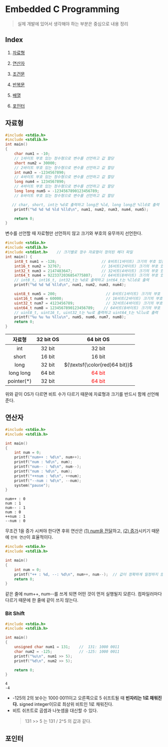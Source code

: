 # Embedded C Programming
> 실제 개발에 있어서 생각해야 하는 부분은 중심으로 내용 정리

## Index

1.	[자료형](#자료형)

2.	[연산자](#연산자)

3.  [조건문](#조건문)

4.  [반복문](#반복문)

5.  [배열](#배열)

6.  [포인터](#포인터)
## 자료형
```C
#include <stdio.h>
#include <stdlib.h>
int main() 
{
    char num1 = -10;
    // 1바이트 부호 있는 정수형으로 변수를 선언하고 값 할당
    short num2 = 30000;
    // 2바이트 부호 있는 정수형으로 변수를 선언하고 값 할당
    int num3 = -1234567890;
    // 4바이트 부호 있는 정수형으로 변수를 선언하고 값 할당
    long num4 = 1234567890;
    // 4바이트 부호 있는 정수형으로 변수를 선언하고 값 할당
    long long num5 = -1234567890123456789;
    // 8바이트 부호 있는 정수형으로 변수를 선언하고 값 할당

   // char, short, int는 %d로 출력하고 long은 %ld, long long은 %lld로 출력
    printf("%d %d %d %ld %lld\n", num1, num2, num3, num4, num5);

    return 0;
}
```
변수를 선언할 때 자료형만 선언하지 않고 크기와 부호의 유무까지 선언한다.

```C
#include <stdio.h>
#include <stdlib.h>
#include <stdint.h>    // 크기별로 정수 자료형이 정의된 헤더 파일
int main() {
    int8_t num1 = -128;                    // 8비트(1바이트) 크기의 부호 있는 정수형 변수 선언
    int16_t num2 = 32767;                  // 16비트(2바이트) 크기의 부호 있는 정수형 변수 선언 
    int32_t num3 = 2147483647;             // 32비트(4바이트) 크기의 부호 있는 정수형 변수 선언
    int64_t num4 = 9223372036854775807;    // 64비트(8바이트) 크기의 부호 있는 정수형 변수 선언
    // int8_t, int16_t, int32_t는 %d로 출력하고 int64_t는 %lld로 출력
    printf("%d %d %d %lld\n", num1, num2, num3, num4); 

    uint8_t num5 = 200;                      // 8비트(1바이트) 크기의 부호 없는 정수형 변수 선언
    uint16_t num6 = 60000;                   // 16비트(2바이트) 크기의 부호 없는 정수형 변수 선언
    uint32_t num7 = 4123456789;              // 32비트(4바이트) 크기의 부호 없는 정수형 변수 선언
    uint64_t num8 = 1234567890123456789;    // 64비트(8바이트) 크기의 부호 없는 정수형 변수 선언
    // uint8_t, uint16_t, uint32_t는 %u로 출력하고 uint64_t는 %llu로 출력
    printf("%u %u %u %llu\n", num5, num6, num7, num8); 
    return 0;
}
```

<p align="center">

|자료형|32 bit OS|64 bit OS|
|:-----------------------------------:|:-------------:|:-------------:|
|int|32 bit|32 bit|
|short|16 bit|16 bit|
|long|32 bit|${\textsf{\color{red}64 bit}}$|
|long long|64 bit|<span style="color:red">64 bit</span>|
|pointer(*)|32 bit|<span style="color:red">64 bit</span>|
</p>
위와 같이 OS가 다르면 비트 수가 다르기 때문에 자료형과 크기를 반드시 함께 선언해준다.

## 연산자
```C
#include <stdio.h>
#include <stdlib.h>

int main()
{
    int num = 0;
    printf("num++ : %d\n", num++);
    printf("num : %d\n", num);
    printf("num-- : %d\n", num--);
    printf("num : %d\n", num);
    printf("++num : %d\n", ++num);
    printf("--num : %d\n", --num);
    system("pause");
}
```
```
num++ : 0
num : 1
num-- : 1
num : 0
++num : 1
--num : 0
```
무조건 1을 증가 시켜야 한다면 후위 연산은 <ins>(1) num을 전달</ins>하고, <ins>(2) 증가</ins>시키기 때문에 `전위 연산`이 효율적이다.

```C
#include <stdio.h>
#include <stdlib.h>

int main()
{
    int num = 0;
    printf("++ : %d, --: %d\n", num++, num--);  // 값이 정확하게 일정하지 않다.
    return 0;
}
```
같은 줄에 num++, num--를 쓰게 되면 어떤 것이 먼저 실행될지 모른다. 컴파일러마다 다르기 때문에 한 줄에 같이 쓰지 않는다.

### Bit Shift
```C
#include <stdio.h>
#include <stdlib.h>

int main()
{
    unsigned char num1 = 131;    //  131: 1000 0011
    char num2 = -125;            // -125: 1000 0011
    printf("%u\n", num1 >> 5);
    printf("%d\n", num2 >> 5);

    return 0;
}
```
```
4
-4
```
* -125의 2의 보수는 1000 0011이고 오른쪽으로 5 쉬프트될 때 **빈자리는 1로 채워진다.** signed integer이므로 최상위 비트인 1로 채워진다.<br/>
* 비트 쉬프트로 곱셈과 나눗셈을 대신할 수 있다.
    > 131 >> 5 는 131 / 2^5 의 값과 같다.


## 포인터
